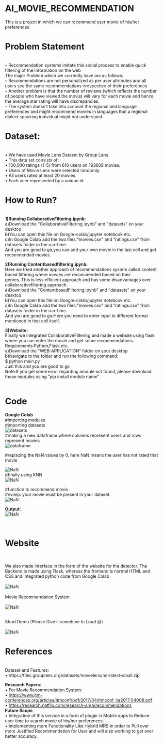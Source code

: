 # AI_MOVIE_RECOMMENDATION<br>
This is a project in which we can recommend user movie of his/her preferences.<br>
   
<h1>Problem Statement</h1><br>
– Recommendation systems imitate this social  process to enable quick filtering of the information on the web<br>
The major Problem which we currently have are as follows:<br>
– Recommendations are not personalized as per user attributes and all users see the same recommendations irrespective of their preferences<br>
– Another problem is that the number of reviews (which reflects the number of people who have viewed the movie) will vary for each movie and hence the average star rating will have discrepancies. <br>
– The system doesn’t take into account the regional and language preferences and might recommend movies in languages that a regional dialect speaking individual might not understand<br>
 
<h1>Dataset:</h1><br>
•	We have used Movie Lens Dataset by Group Lens<br>
•	This data set consists of:<br>
•	100,000 ratings (1-5) from 610 users on 193609  movies.<br>
•	Users of Movie Lens were selected randomly.<br>
•	All users rated at least 20 movies.<br>
•	Each user represented by a unique id.<br>

<h1>How to Run?</h1><br>
<b>1)Running CollaborativeFiltering.ipynb:</b><br>
    a)Download the "CollaborativeFiltering.ipynb" and "datasets" on your desktop<br>
    b)You can open this file on Google-colab/jupyter notebook etc.<br>
    c)In Google Colab add the two files:"movies.csv" and "ratings.csv"  from datasets folder in the run-time.<br>
And you are good to go,you can add your own movie in the last cell and get recommended movies.<br>

<b>2)Running Contentbasedfiltering.ipynb:</b><br>
    Here we tried another approach of recommendations system called content based filtering where movies are recommended based on their <br>genres. This is less efficient approach and has some disadvantages over collaborativefiltering approach.<br>
     a)Download the "ContentbasedFiltering.ipynb" and "datasets" on your desktop<br>
     b)You can open this file on Google-colab/jupyter notebook etc.<br>
     c)In Google Colab add the two files:"movies.csv" and "ratings.csv"  from datasets folder in the run-time.<br>
And you are good to go.Here you need to enter input in different format mentioned in that cell itself.<br>


<b>3)Website:</b><br>
    Finally we integrated CollaborativeFiltering and made a website using flask where you can enter the movie and get some recommendations.<br>
    Requirements:Python,Flask etc..<br>
    a)Download the "WEB-APPLICATION" folder on your desktop<br>
    b)Navigate to the folder and run the following command:<br>
        $ python main.py<br>
Just this and you are good to go<br>
Note:If you get some error regarding module not found, please download those modules using "pip install module name"<br>
<br>
<h1>Code</h1>
<b>Google Colab</b><br>
#importing modules<br>
#importing datasets<br>
<img src="./images/1.png" alt="datasets"/><br>
#making a new dataframe where columns represent users and rows represent movies<br>
<img src="./images/2.png" alt="dataframe"/><br>
 
#replacing the NaN values by 0, here NaN means the user has not rated that movie<br>

<img src="./images/3.png" alt="NaN"/><br>
#finally using KNN<br>
<img src="./images/4.png" alt="NaN"/><br>
 
#function to recommend movie<br>
#vvimp: your movie must be present in your dataset.<br>
<img src="./images/5.png" alt="NaN"/><br>
 
<b>Output:</b><br>
<img src="./images/6.png" alt="NaN"/><br>


<br>
<h1>Website</h1><br>

We also made Interface in the form of the website for the detector. The Backend is made using Flask, whereas the frontend is normal HTML and CSS and integrated python code from Google Colab<br><br>
<img src="./images/1.1.gif" alt="NaN"/><br><br>
Movie Recommendation System <br><br>
<img src="./images/1.2.gif" alt="NaN"/><br><br>
 

Short Demo (Please Give it sometime to Load 😃)<br><br>
<img src="./images/1.3.gif" alt="NaN"/><br>
 
<h1>References</h1><br>
Dataset and Features:<br>
•	https://files.grouplens.org/datasets/movielens/ml-latest-small.zip<br>

<b>Research Papers:</b><br>
•	For  Movie Recommendation System:<br>
•	https://www.itm-conferences.org/articles/itmconf/pdf/2017/04/itmconf_ita2017_04008.pdf<br>
•	https://research.netflix.com/research-area/recommendations<br>
<b>Future Scope</b><br>
•	Integration of this service in a form of plugin in Mobile apps to Reduce user time to search movie of his/her preferences.<br>
•	Implementing more Functionality Like Hybrid MRS in order to Pull over more Justified Recommendation for User and will also working to get over better accuracy.<br>

